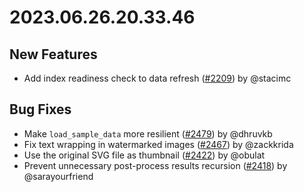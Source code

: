# 2023.06.26.20.33.46

## New Features

- Add index readiness check to data refresh
  ([#2209](https://github.com/WordPress/openverse/pull/2209)) by @stacimc

## Bug Fixes

- Make `load_sample_data` more resilient
  ([#2479](https://github.com/WordPress/openverse/pull/2479)) by @dhruvkb
- Fix text wrapping in watermarked images
  ([#2467](https://github.com/WordPress/openverse/pull/2467)) by @zackkrida
- Use the original SVG file as thumbnail
  ([#2422](https://github.com/WordPress/openverse/pull/2422)) by @obulat
- Prevent unnecessary post-process results recursion
  ([#2418](https://github.com/WordPress/openverse/pull/2418)) by @sarayourfriend
